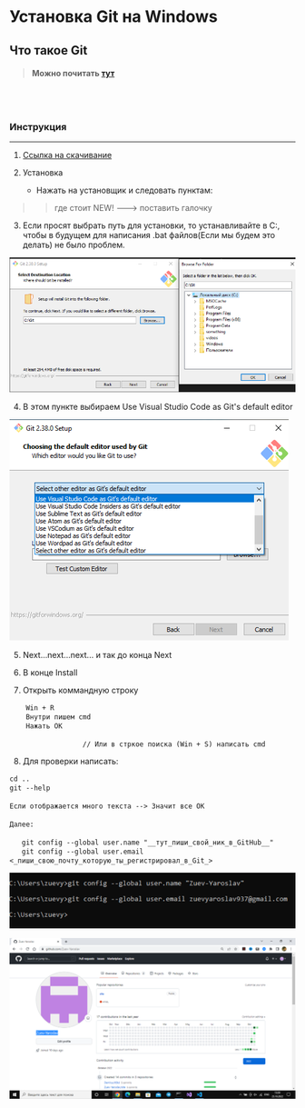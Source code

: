 # Установка Git на Windows 

## Что такое Git 

> #### Можно почитать [тут](/two/Работа/git/Git/about.md)


<br></br>

### Инструкция
---
1. [Ссылка на скачивание](https://www.google.com/url?sa=t&rct=j&q=&esrc=s&source=web&cd=&cad=rja&uact=8&ved=2ahUKEwjpq_uN1vP6AhWNHuwKHXw3C7sQFnoECA4QAQ&url=https%3A%2F%2Fgit-scm.com%2Fdownload%2Fwin&usg=AOvVaw2-COXREi99EWhNd760ZDz_)

2. Установка
   - Нажать на установщик и следовать пунктам:

>> где стоит NEW! ---> поставить галочку

3. Если просят выбрать путь для установки, то устанавливайте в C:, чтобы в будущем для написания .bat файлов(Если мы будем это делать) не было проблем.

![image info](/two/Работа/git/Git/img/choise_path.png)

4. В этом пункте выбираем Use Visual Studio Code as Git's default editor

![image info](/two/Работа/git/Git/img/use_vscode.png)

5. Next...next...next... и так до конца Next

6. В конце Install 

7. Открыть коммандную строку  
```
    Win + R   
    Внутри пишем cmd 
    Нажать ОК
    
                  // Или в стркое поиска (Win + S) написать cmd
```

8. Для проверки написать: 
```
cd ..
git --help 

Если отображается много текста --> Значит все ОК

Далее: 

   git config --global user.name "__тут_пиши_свой_ник_в_GitHub__"
   git config --global user.email <_пиши_свою_почту_которую_ты_регистрировал_в_Git_>

```
![image info](/two/Работа/git/Git/img/cmd_view_example.png)

![image info](/two/Работа/git/Git/img/git_view.png)




